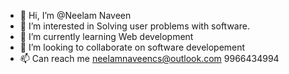 - 👋 Hi, I’m @Neelam Naveen
- 👀 I’m interested in Solving user problems with software.
- 🌱 I’m currently learning Web development
- 💞️ I’m looking to collaborate on software developement
- 📫 Can reach me neelamnaveencs@outlook.com 9966434994

<!---
neelamnaveen/neelamnaveen is a ✨ special ✨ repository because its `README.md` (this file) appears on your GitHub profile.
You can click the Preview link to take a look at your changes.
--->
